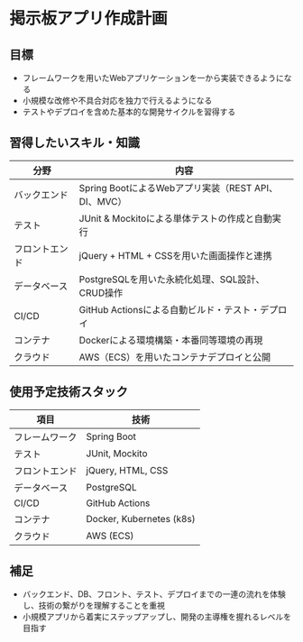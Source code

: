 # 掲示板アプリ作成計画

## 目標
- フレームワークを用いたWebアプリケーションを一から実装できるようになる  
- 小規模な改修や不具合対応を独力で行えるようになる  
- テストやデプロイを含めた基本的な開発サイクルを習得する  

## 習得したいスキル・知識

| 分野       | 内容                                       |
|------------|--------------------------------------------|
| バックエンド | Spring BootによるWebアプリ実装（REST API、DI、MVC） |
| テスト      | JUnit & Mockitoによる単体テストの作成と自動実行       |
| フロントエンド | jQuery + HTML + CSSを用いた画面操作と連携           |
| データベース | PostgreSQLを用いた永続化処理、SQL設計、CRUD操作       |
| CI/CD       | GitHub Actionsによる自動ビルド・テスト・デプロイ         |
| コンテナ    | Dockerによる環境構築・本番同等環境の再現               |
| クラウド    | AWS（ECS）を用いたコンテナデプロイと公開               |

## 使用予定技術スタック

| 項目         | 技術                        |
|--------------|-----------------------------|
| フレームワーク | Spring Boot                 |
| テスト       | JUnit, Mockito              |
| フロントエンド | jQuery, HTML, CSS           |
| データベース  | PostgreSQL                  |
| CI/CD        | GitHub Actions              |
| コンテナ     | Docker, Kubernetes (k8s)     |
| クラウド     | AWS (ECS)                   |

## 補足
- バックエンド、DB、フロント、テスト、デプロイまでの一連の流れを体験し、技術の繋がりを理解することを重視  
- 小規模アプリから着実にステップアップし、開発の主導権を握れるレベルを目指す  

